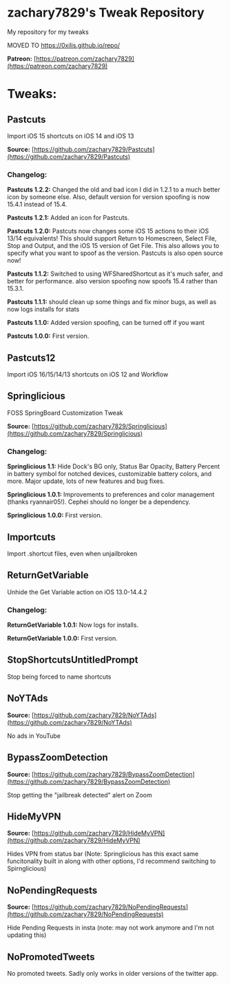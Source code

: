 # zachary7829's Tweak Repository
My repository for my tweaks

MOVED TO https://0xilis.github.io/repo/

**Patreon:** [https://patreon.com/zachary7829](https://patreon.com/zachary7829)

# Tweaks:

## Pastcuts

Import iOS 15 shortcuts on iOS 14 and iOS 13

**Source:** [https://github.com/zachary7829/Pastcuts](https://github.com/zachary7829/Pastcuts)

### Changelog:

**Pastcuts 1.2.2:** Changed the old and bad icon I did in 1.2.1 to a much better icon by someone else. Also, default version for version spoofing is now 15.4.1 instead of 15.4.

**Pastcuts 1.2.1:** Added an icon for Pastcuts.

**Pastcuts 1.2.0:** Pastcuts now changes some iOS 15 actions to their iOS 13/14 equivalents! This should support Return to Homescreen, Select File, Stop and Output, and the iOS 15 version of Get File. This also allows you to specify what you want to spoof as the version. Pastcuts is also open source now!

**Pastcuts 1.1.2:** Switched to using WFSharedShortcut as it's much safer, and better for performance. also version spoofing now spoofs 15.4 rather than 15.3.1.

**Pastcuts 1.1.1:** should clean up some things and fix minor bugs, as well as now logs installs for stats

**Pastcuts 1.1.0:** Added version spoofing, can be turned off if you want

**Pastcuts 1.0.0:** First version.

## Pastcuts12

Import iOS 16/15/14/13 shortcuts on iOS 12 and Workflow

## Springlicious

FOSS SpringBoard Customization Tweak

**Source:** [https://github.com/zachary7829/Springlicious](https://github.com/zachary7829/Springlicious)

### Changelog:

**Springlicious 1.1:** Hide Dock's BG only, Status Bar Opacity, Battery Percent in battery symbol for notched devices, customizable battery colors, and more. Major update, lots of new features and bug fixes.

**Springlicious 1.0.1:** Improvements to preferences and color management (thanks ryannair05!). Cephei should no longer be a dependency.

**Springlicious 1.0.0:** First version.

## Importcuts

Import .shortcut files, even when unjailbroken

## ReturnGetVariable

Unhide the Get Variable action on iOS 13.0-14.4.2

### Changelog:

**ReturnGetVariable 1.0.1:** Now logs for installs.

**ReturnGetVariable 1.0.0:** First version.

## StopShortcutsUntitledPrompt

Stop being forced to name shortcuts

## NoYTAds

**Source:** [https://github.com/zachary7829/NoYTAds](https://github.com/zachary7829/NoYTAds)

No ads in YouTube

## BypassZoomDetection

**Source:** [https://github.com/zachary7829/BypassZoomDetection](https://github.com/zachary7829/BypassZoomDetection)

Stop getting the "jailbreak detected" alert on Zoom

## HideMyVPN

**Source:** [https://github.com/zachary7829/HideMyVPN](https://github.com/zachary7829/HideMyVPN)

Hides VPN from status bar (Note: Springlicious has this exact same funcitonality built in along with other options, I'd recommend switching to Spirnglicious)

## NoPendingRequests

**Source:** [https://github.com/zachary7829/NoPendingRequests](https://github.com/zachary7829/NoPendingRequests)

Hide Pending Requests in insta (note: may not work anymore and I'm not updating this)

## NoPromotedTweets

No promoted tweets. Sadly only works in older versions of the twitter app.